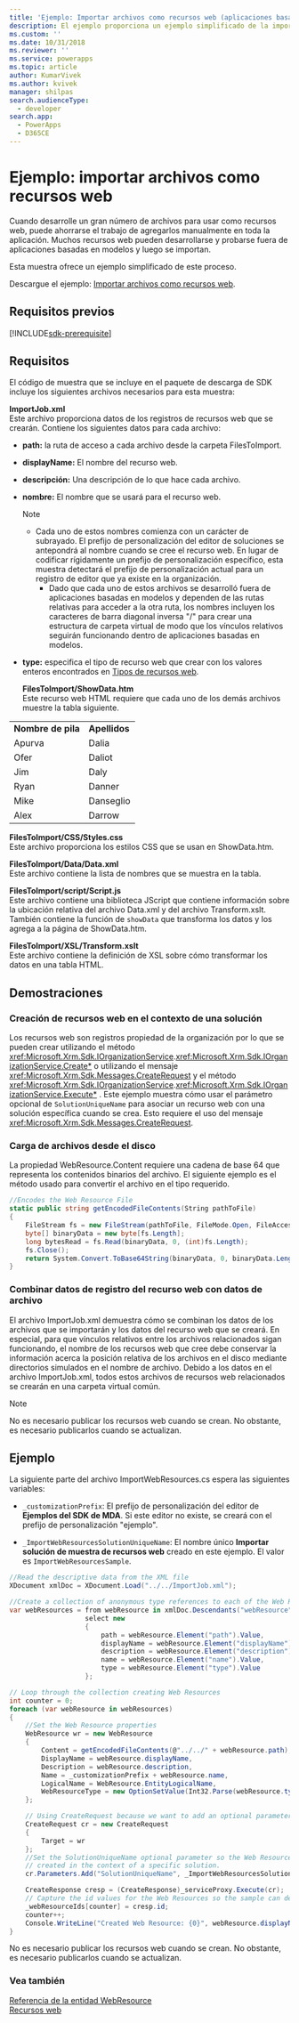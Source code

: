 ```yaml
---
title: 'Ejemplo: Importar archivos como recursos web (aplicaciones basadas en modelos) | Microsoft Docs'
description: El ejemplo proporciona un ejemplo simplificado de la importación de archivos como recursos web.
ms.custom: ''
ms.date: 10/31/2018
ms.reviewer: ''
ms.service: powerapps
ms.topic: article
author: KumarVivek
ms.author: kvivek
manager: shilpas
search.audienceType:
  - developer
search.app:
  - PowerApps
  - D365CE
---
```

# <a name="sample-import-files-as-web-resources"></a>Ejemplo: importar archivos como recursos web

Cuando desarrolle un gran número de archivos para usar como recursos web, puede ahorrarse el trabajo de agregarlos manualmente en toda la aplicación. Muchos recursos web pueden desarrollarse y probarse fuera de aplicaciones basadas en modelos y luego se importan.  
  
 Esta muestra ofrece un ejemplo simplificado de este proceso.  
 
 Descargue el ejemplo: [Importar archivos como recursos web](https://github.com/Microsoft/PowerApps-Samples/tree/master/cds/orgsvc/C%23/ImportWebResources). 

## <a name="prerequisites"></a>Requisitos previos
[!INCLUDE[sdk-prerequisite](../../includes/sdk-prerequisite.md)]
  
## <a name="requirements"></a>Requisitos  


<!-- TODO: This should be written so that the connection helper code is not required. [!INCLUDE[sdk_SeeConnectionHelper](../../includes/sdk-seeconnectionhelper.md)] -->
  
 El código de muestra que se incluye en el paquete de descarga de SDK incluye los siguientes archivos necesarios para esta muestra:  
  
 **ImportJob.xml**  
 Este archivo proporciona datos de los registros de recursos web que se crearán. Contiene los siguientes datos para cada archivo:  
  
- **path:** la ruta de acceso a cada archivo desde la carpeta FilesToImport.  
  
- **displayName:** El nombre del recurso web.  
  
- **descripción:** Una descripción de lo que hace cada archivo.  
  
- **nombre:** El nombre que se usará para el recurso web.  
  
  > [!NOTE]
  > - Cada uno de estos nombres comienza con un carácter de subrayado. El prefijo de personalización del editor de soluciones se antepondrá al nombre cuando se cree el recurso web. En lugar de codificar rígidamente un prefijo de personalización específico, esta muestra detectará el prefijo de personalización actual para un registro de editor que ya existe en la organización.  
  >   - Dado que cada uno de estos archivos se desarrolló fuera de aplicaciones basadas en modelos y dependen de las rutas relativas para acceder a la otra ruta, los nombres incluyen los caracteres de barra diagonal inversa "/" para crear una estructura de carpeta virtual de modo que los vínculos relativos seguirán funcionando dentro de aplicaciones basadas en modelos.  
  
- **type:** especifica el tipo de recurso web que crear con los valores enteros encontrados en [Tipos de recursos web](web-resources.md#BKMK_WebResourceTypes).
  
  **FilesToImport/ShowData.htm**  
  Este recurso web HTML requiere que cada uno de los demás archivos muestre la tabla siguiente.  
  
|||  
|-|-|  
|**Nombre de pila**|**Apellidos**|  
|Apurva|Dalia|  
|Ofer|Daliot|  
|Jim|Daly|  
|Ryan|Danner|  
|Mike|Danseglio|  
|Alex|Darrow|  
  
 **FilesToImport/CSS/Styles.css**  
 Este archivo proporciona los estilos CSS que se usan en ShowData.htm.  
  
 **FilesToImport/Data/Data.xml**  
 Este archivo contiene la lista de nombres que se muestra en la tabla.  
  
 **FilesToImport/script/Script.js**  
 Este archivo contiene una biblioteca JScript que contiene información sobre la ubicación relativa del archivo Data.xml y del archivo Transform.xslt. También contiene la función de `showData` que transforma los datos y los agrega a la página de ShowData.htm.  
  
 **FilesToImport/XSL/Transform.xslt**  
 Este archivo contiene la definición de XSL sobre cómo transformar los datos en una tabla HTML.  
  
## <a name="demonstrates"></a>Demostraciones  
  
### <a name="creating-web-resources-in-the-context-of-a-solution"></a>Creación de recursos web en el contexto de una solución  
 Los recursos web son registros propiedad de la organización por lo que se pueden crear utilizando el método <xref:Microsoft.Xrm.Sdk.IOrganizationService>.<xref:Microsoft.Xrm.Sdk.IOrganizationService.Create*> o utilizando el mensaje <xref:Microsoft.Xrm.Sdk.Messages.CreateRequest> y el método <xref:Microsoft.Xrm.Sdk.IOrganizationService>.<xref:Microsoft.Xrm.Sdk.IOrganizationService.Execute*> . Este ejemplo muestra cómo usar el parámetro opcional de `SolutionUniqueName` para asociar un recurso web con una solución específica cuando se crea. Esto requiere el uso del mensaje <xref:Microsoft.Xrm.Sdk.Messages.CreateRequest>.  
  
### <a name="uploading-files-from-disk"></a>Carga de archivos desde el disco  
 La propiedad WebResource.Content requiere una cadena de base 64 que representa los contenidos binarios del archivo. El siguiente ejemplo es el método usado para convertir el archivo en el tipo requerido.  
  
```C#
//Encodes the Web Resource File
static public string getEncodedFileContents(String pathToFile)
{
    FileStream fs = new FileStream(pathToFile, FileMode.Open, FileAccess.Read);
    byte[] binaryData = new byte[fs.Length];
    long bytesRead = fs.Read(binaryData, 0, (int)fs.Length);
    fs.Close();
    return System.Convert.ToBase64String(binaryData, 0, binaryData.Length);
}
```
  
### <a name="combining-web-resource-record-data-with-file-data"></a>Combinar datos de registro del recurso web con datos de archivo  
 El archivo ImportJob.xml demuestra cómo se combinan los datos de los archivos que se importarán y los datos del recurso web que se creará. En especial, para que vínculos relativos entre los archivos relacionados sigan funcionando, el nombre de los recursos web que cree debe conservar la información acerca la posición relativa de los archivos en el disco mediante directorios simulados en el nombre de archivo. Debido a los datos en el archivo ImportJob.xml, todos estos archivos de recursos web relacionados se crearán en una carpeta virtual común.  
  
> [!NOTE]
>  No es necesario publicar los recursos web cuando se crean. No obstante, es necesario publicarlos cuando se actualizan.  
  
## <a name="example"></a>Ejemplo  
 La siguiente parte del archivo ImportWebResources.cs espera las siguientes variables:  
  
- `_customizationPrefix`: El prefijo de personalización del editor de **Ejemplos del SDK de MDA**. Si este editor no existe, se creará con el prefijo de personalización "ejemplo".  
  
- `_ImportWebResourcesSolutionUniqueName`: El nombre único **Importar solución de muestra de recursos web** creado en este ejemplo. El valor es `ImportWebResourcesSample`.  
  
```C#
//Read the descriptive data from the XML file
XDocument xmlDoc = XDocument.Load("../../ImportJob.xml");

//Create a collection of anonymous type references to each of the Web Resources
var webResources = from webResource in xmlDoc.Descendants("webResource")
                   select new
                   {
                       path = webResource.Element("path").Value,
                       displayName = webResource.Element("displayName").Value,
                       description = webResource.Element("description").Value,
                       name = webResource.Element("name").Value,
                       type = webResource.Element("type").Value
                   };

// Loop through the collection creating Web Resources
int counter = 0;
foreach (var webResource in webResources)
{
    //Set the Web Resource properties
    WebResource wr = new WebResource
    {
        Content = getEncodedFileContents(@"../../" + webResource.path),
        DisplayName = webResource.displayName,
        Description = webResource.description,
        Name = _customizationPrefix + webResource.name,
        LogicalName = WebResource.EntityLogicalName,
        WebResourceType = new OptionSetValue(Int32.Parse(webResource.type))
    };

    // Using CreateRequest because we want to add an optional parameter
    CreateRequest cr = new CreateRequest
    {
        Target = wr
    };
    //Set the SolutionUniqueName optional parameter so the Web Resources will be
    // created in the context of a specific solution.
    cr.Parameters.Add("SolutionUniqueName", _ImportWebResourcesSolutionUniqueName);

    CreateResponse cresp = (CreateResponse)_serviceProxy.Execute(cr);
    // Capture the id values for the Web Resources so the sample can delete them.
    _webResourceIds[counter] = cresp.id;
    counter++;
    Console.WriteLine("Created Web Resource: {0}", webResource.displayName);
}
```
  
  No es necesario publicar los recursos web cuando se crean. No obstante, es necesario publicarlos cuando se actualizan.  
  
### <a name="see-also"></a>Vea también  
 [Referencia de la entidad WebResource](../common-data-service/reference/entities/webresource.md)<br/>
 [Recursos web](web-resources.md)
